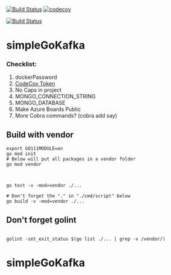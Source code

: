 


[![Build Status](https://travis-ci.org/mchirico/simpleGoKafka.svg?branch=master)](https://travis-ci.org/mchirico/simpleGoKafka)
[![codecov](https://codecov.io/gh/mchirico/simpleGoKafka/branch/master/graph/badge.svg)](https://codecov.io/gh/mchirico/simpleGoKafka)

[![Build Status](https://mchirico.visualstudio.com/simpleGoKafka/_apis/build/status/mchirico.simpleGoKafka?branchName=master)](https://mchirico.visualstudio.com/simpleGoKafka/_build/latest?definitionId=9&branchName=master)


# simpleGoKafka



### Checklist:

1. dockerPassword
2. [CodeCov Token](https://codecov.io/gh/mchirico)
3. No Caps in project
4. MONGO_CONNECTION_STRING
5. MONGO_DATABASE 
6. Make Azure Boards Public
7. More Cobra commands? (cobra add say)



## Build with vendor
```
export GO111MODULE=on
go mod init
# Below will put all packages in a vendor folder
go mod vendor



go test -v -mod=vendor ./...

# Don't forget the "." in "./cmd/script" below
go build -v -mod=vendor ./...
```


## Don't forget golint

```

golint -set_exit_status $(go list ./... | grep -v /vendor/)

```


# simpleGoKafka
